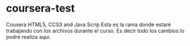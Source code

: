 # coursera-test
Cousera HTML5, CCS3 and Java Scrip
Esta es la rama donde estaré trabajando con los archivos durante el curso. Es decir todo los cambios lo podre realiza aqui.
